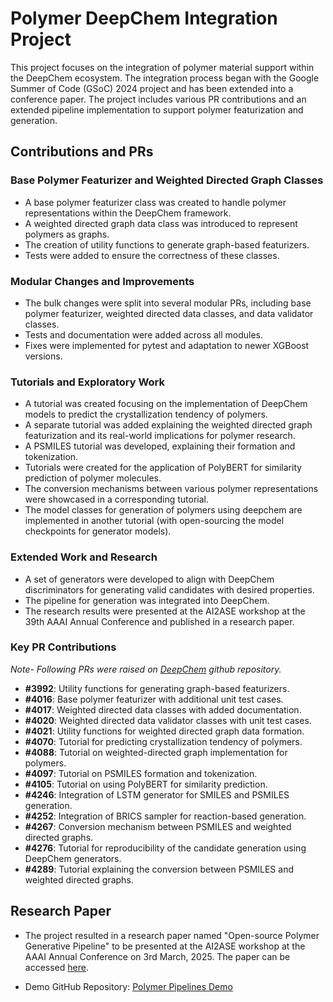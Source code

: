 # Polymer DeepChem Integration Project

This project focuses on the integration of polymer material support within the DeepChem ecosystem. The integration process began with the Google Summer of Code (GSoC) 2024 project and has been extended into a conference paper. The project includes various PR contributions and an extended pipeline implementation to support polymer featurization and generation.

## Contributions and PRs

### Base Polymer Featurizer and Weighted Directed Graph Classes
- A base polymer featurizer class was created to handle polymer representations within the DeepChem framework.
- A weighted directed graph data class was introduced to represent polymers as graphs.
- The creation of utility functions to generate graph-based featurizers.
- Tests were added to ensure the correctness of these classes.

### Modular Changes and Improvements
- The bulk changes were split into several modular PRs, including base polymer featurizer, weighted directed data classes, and data validator classes.
- Tests and documentation were added across all modules.
- Fixes were implemented for pytest and adaptation to newer XGBoost versions.

### Tutorials and Exploratory Work
- A tutorial was created focusing on the implementation of DeepChem models to predict the crystallization tendency of polymers.
- A separate tutorial was added explaining the weighted directed graph featurization and its real-world implications for polymer research.
- A PSMILES tutorial was developed, explaining their formation and tokenization.
- Tutorials were created for the application of PolyBERT for similarity prediction of polymer molecules.
- The conversion mechanisms between various polymer representations were showcased in a corresponding tutorial.
- The model classes for generation of polymers using deepchem are implemented in another tutorial (with open-sourcing the model checkpoints for generator models).

### Extended Work and Research
- A set of generators were developed to align with DeepChem discriminators for generating valid candidates with desired properties.
- The pipeline for generation was integrated into DeepChem.
- The research results were presented at the AI2ASE workshop at the 39th AAAI Annual Conference and published in a research paper.

### Key PR Contributions

*Note- Following PRs were raised on [DeepChem](https://github.com/deepchem/deepchem) github repository.*

- **#3992**: Utility functions for generating graph-based featurizers.
- **#4016**: Base polymer featurizer with additional unit test cases.
- **#4017**: Weighted directed data classes with added documentation.
- **#4020**: Weighted directed data validator classes with unit test cases.
- **#4021**: Utility functions for weighted directed graph data formation.
- **#4070**: Tutorial for predicting crystallization tendency of polymers.
- **#4088**: Tutorial on weighted-directed graph implementation for polymers.
- **#4097**: Tutorial on PSMILES formation and tokenization.
- **#4105**: Tutorial on using PolyBERT for similarity prediction.
- **#4246**: Integration of LSTM generator for SMILES and PSMILES generation.
- **#4252**: Integration of BRICS sampler for reaction-based generation.
- **#4267**: Conversion mechanism between PSMILES and weighted directed graphs.
- **#4276**: Tutorial for reproducibility of the candidate generation using DeepChem generators.
- **#4289**: Tutorial explaining the conversion between PSMILES and weighted directed graphs.

## Research Paper
- The project resulted in a research paper named "Open-source Polymer Generative Pipeline" to be presented at the AI2ASE workshop at the AAAI Annual Conference on 3rd March, 2025. The paper can be accessed [here](https://arxiv.org/html/2412.08658v1).

- Demo GitHub Repository: [Polymer Pipelines Demo](https://github.com/TRY-ER/polymer_pipelines.git)
